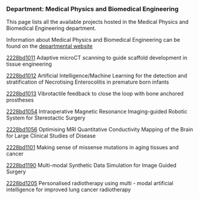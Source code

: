 ### Department: Medical Physics and Biomedical Engineering

This page lists all the available projects hosted in the Medical Physics and Biomedical Engineering department.

Information about Medical Physics and Biomedical Engineering can be found on the [departmental website](https://www.ucl.ac.uk/medical-physics-biomedical-engineering)

[2228bd1011](../projects/2228bd1011.md) Adaptive microCT scanning to guide scaffold development in tissue engineering

[2228bd1012](../projects/2228bd1012.md) Artificial Intelligence/Machine Learning for the detection and stratification of Necrotising Enterocolitis in premature born infants

[2228bd1013](../projects/2228bd1013.md) Vibrotactile feedback to close the loop with bone anchored prostheses

[2228bd1054](../projects/2228bd1054.md) Intraoperative Magnetic Resonance Imaging-guided Robotic System for Stereotactic Surgery

[2228bd1056](../projects/2228bd1056.md) Optimising MRI Quantitative Conductivity Mapping of the Brain for Large Clinical Studies of Disease

[2228bd1101](../projects/2228bd1101.md) Making sense of missense mutations in aging tissues and cancer

[2228bd1190](../projects/2228bd1190.md) Multi-modal Synthetic Data Simulation for Image Guided Surgery

[2228bd1205](../projects/2228bd1205.md) Personalised radiotherapy using multi - modal artificial intelligence for improved lung cancer radiotherapy